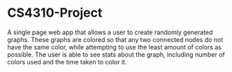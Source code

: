 # CS4310-Project

A single page web app that allows a user to create randomly generated graphs. These graphs are colored so that any two connected nodes do not have the same color, while attempting to use the least amount of colors as possible. The user is able to see stats about the graph, including number of colors used and the time taken to color it.
